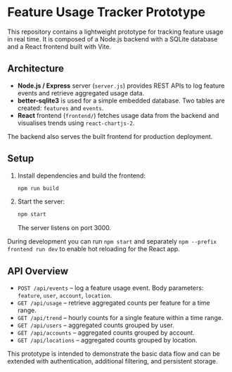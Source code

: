 # Feature Usage Tracker Prototype

This repository contains a lightweight prototype for tracking feature usage in real time. It is composed of a Node.js backend with a SQLite database and a React frontend built with Vite.

## Architecture
- **Node.js / Express** server (`server.js`) provides REST APIs to log feature events and retrieve aggregated usage data.
- **better-sqlite3** is used for a simple embedded database. Two tables are created: `features` and `events`.
- **React** frontend (`frontend/`) fetches usage data from the backend and visualises trends using `react-chartjs-2`.

The backend also serves the built frontend for production deployment.

## Setup
1. Install dependencies and build the frontend:
   ```bash
   npm run build
   ```
2. Start the server:
   ```bash
   npm start
   ```
   The server listens on port 3000.

During development you can run `npm start` and separately `npm --prefix frontend run dev` to enable hot reloading for the React app.

## API Overview
- `POST /api/events` – log a feature usage event. Body parameters: `feature`, `user`, `account`, `location`.
- `GET /api/usage` – retrieve aggregated counts per feature for a time range.
- `GET /api/trend` – hourly counts for a single feature within a time range.
- `GET /api/users` – aggregated counts grouped by user.
- `GET /api/accounts` – aggregated counts grouped by account.
- `GET /api/locations` – aggregated counts grouped by location.

This prototype is intended to demonstrate the basic data flow and can be extended with authentication, additional filtering, and persistent storage.
